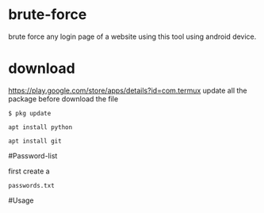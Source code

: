 # brute-force
brute force any login page of a website using this tool
using android device.

# download
https://play.google.com/store/apps/details?id=com.termux
update all the package before download the file

```
$ pkg update
```
```
apt install python
```
```
apt install git
```
#Password-list

first create a 

```
passwords.txt
```
#Usage
